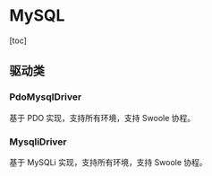 # MySQL

[toc]

## 驱动类

### PdoMysqlDriver

基于 PDO 实现，支持所有环境，支持 Swoole 协程。

### MysqliDriver

基于 MySQLi 实现，支持所有环境，支持 Swoole 协程。
